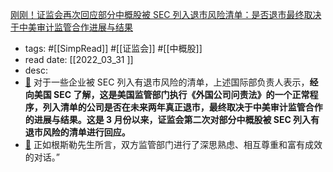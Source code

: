 [刚刚！证监会再次回应部分中概股被 SEC 列入退市风险清单：是否退市最终取决于中美审计监管合作进展与结果](https://mp.weixin.qq.com/s/vEknqHPxhro1IDb5xu6z_A)

- tags: #[[SimpRead]] #[[证监会]] #[[中概股]]
- read date: [[2022_03_31  ]]
- desc:
- [📌](<http://localhost:7026/pdf/刚刚！证监会再次回应部分中概股被 SEC 列入退市风险清单：是否退市最终取决于中美审计监管合作进展与结果#id=1648714041194>)  对于一些企业被 SEC 列入有退市风险的清单，上述国际部负责人表示，**经向美国 SEC 了解，这是美国监管部门执行《外国公司问责法》的一个正常程序，列入清单的公司是否在未来两年真正退市，最终取决于中美审计监管合作的进展与结果。这是 3 月份以来，证监会第二次对部分中概股被 SEC 列入有退市风险的清单进行回应。**
- [📌](<http://localhost:7026/pdf/刚刚！证监会再次回应部分中概股被 SEC 列入退市风险清单：是否退市最终取决于中美审计监管合作进展与结果#id=1648714053122>)  正如根斯勒先生所言，双方监管部门进行了深思熟虑、相互尊重和富有成效的对话。”